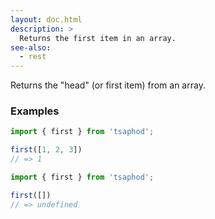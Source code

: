 ```yaml
---
layout: doc.html
description: >
  Returns the first item in an array.
see-also:
  - rest
---
```


Returns the "head" (or first item) from an array.

### Examples

```js
import { first } from 'tsaphod';

first([1, 2, 3])
// => 1
```

```js
import { first } from 'tsaphod';

first([])
// => undefined
```
